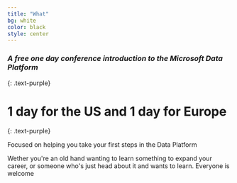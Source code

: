 ```yaml
---
title: "What"
bg: white
color: black
style: center
---
```


### *A free one day conference introduction to the Microsoft Data Platform*
{: .text-purple}

<span class="fa-stack subtlecircle" style="font-size:100px; background:rgba(255,166,0,0.1)">
  <i class="fa fa-circle fa-stack-2x text-white"></i>
  <i class="fa fa-cloud fa-stack-1x text-orange"></i>
</span>

# 1 day for the US and 1 day for Europe
{: .text-purple}

Focused on helping you take your first steps in the Data Platform

Wether you're an old hand wanting to learn something to expand your career, or someone who's just head about it and wants to learn. Everyone is welcome

